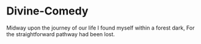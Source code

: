 # Divine-Comedy
Midway upon the journey of our life   I found myself within a forest dark,   For the straightforward pathway had been lost.
